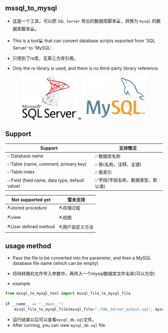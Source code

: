 ## mssql_to_mysql

- 这是一个工具，可以把 `SQL Server` 导出的数据库脚本💻，转换为 `mysql` 的数据库脚本💻。
- This is a tool💻 that can convert database scripts exported from 'SQL Server' to 'MySQL'.

- 只用到了re库，无第三方库引用。
- Only the re library is used, and there is no third-party library reference.

<div align="center">
<img src="./doc/mssql.png" width="35%" alt="">=>
<img src="./doc/mysql.png" width="40%" alt="">
</div>

## Support

|Support                                           |支持情况|
|--------------------------------------------------|-----------------|
| ✅Database name                                   |✅数据库名称|
| ✅Table (name, comment, primary key)              |✅表(名称，注释，主键)|
| ✅Table index                                     |✅表索引|
| ✅Field (field name, data type, default value)    |✅字段(字段名称，数据类型，默认值)|

| Not supported yet   | ️暂未支持|
|---------------------|------------------|
| ⛏️stored procedure  |  ⛏️存储过程|
| ⛏️view                | ⛏️视图|
| ⛏️User defined method | ⛏️用户自定义方法|

## usage method

- Pass the file to be converted into the parameter, and then a MySQL database file name (which can be empty)
- 将待转换的文件传入参数中，再传入一个mysql数据库文件名称(可以为空)


- example

```python
from mssql_to_mysql_tool import mssql_file_to_mysql_file

if __name__ == "__main__":
    mssql_file_to_mysql_file(mssql_file="./SQL_Server_output.sql", mysql_file="./mysql_db.sql")
```

- 运行结束以后可以查看`mysql_db.sql`文件。
- After running, you can view `mysql_db.sql` file.